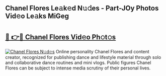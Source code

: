 ## Chanel Flores Le𝚊k𝚎d N𝚞𝚍es - Part-JOy Photos Vid𝚎o Le𝚊ks MiGeg

# <h2><a href="http://fbd9pu1.evod.top/?m=Chanel+Flores">🔗 👉🔴 Chanel Flores Vid𝚎o Ph𝚘t𝚘s</a></h2>

[![Chanel Flores N𝚞d𝚎s](https://i.imgur.com/8V9OHl7.gif)](http://fbd9pu1.evod.top/?m=Chanel+Flores)
Online personality Chanel Flores and content creator, recognized for publishing dance and lifestyle material through solo and collaborative dance routines and mini vlogs. Public figures Chanel Flores can be subject to intense media scrutiny of their personal lives. 

